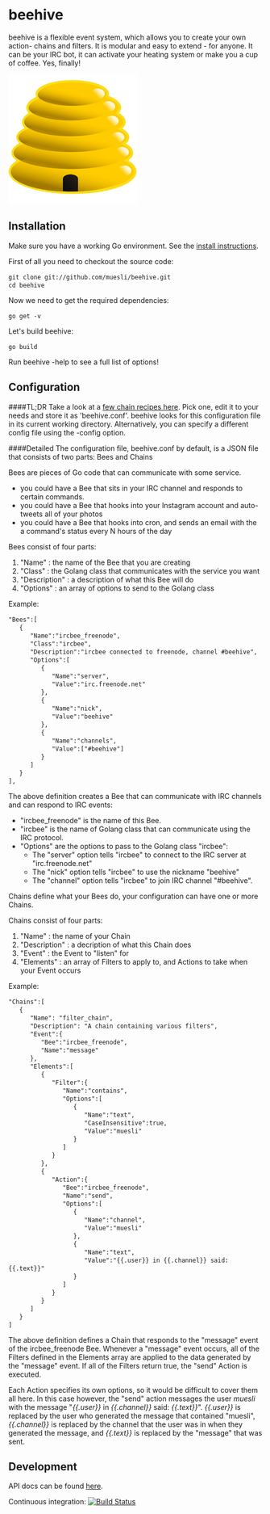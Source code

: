 beehive
=======

beehive is a flexible event system, which allows you to create your own action-
chains and filters. It is modular and easy to extend - for anyone. It can be
your IRC bot, it can activate your heating system or make you a cup of coffee.
Yes, finally!

![beehive's Logo](/assets/logo.png?raw=true)

## Installation

Make sure you have a working Go environment. See the [install instructions](http://golang.org/doc/install.html).

First of all you need to checkout the source code:

    git clone git://github.com/muesli/beehive.git
    cd beehive

Now we need to get the required dependencies:

    go get -v

Let's build beehive:

    go build

Run beehive -help to see a full list of options!

## Configuration

####TL;DR
Take a look at a [few chain recipes here](https://github.com/muesli/beehive/tree/master/recipes).
Pick one, edit it to your needs and store it as 'beehive.conf'. beehive looks for this
configuration file in its current working directory. Alternatively, you can specify a different config file using the -config option.

####Detailed
The configuration file, beehive.conf by default, is a JSON file that consists of two parts: Bees and Chains

Bees are pieces of Go code that can communicate with some service. 

* you could have a Bee that sits in your IRC channel and responds to certain commands.
* you could have a Bee that hooks into your Instagram account and auto-tweets all of your photos
* you could have a Bee that hooks into cron, and sends an email with the a command's status every N hours of the day

Bees consist of four parts:

1. "Name"        : the name of the Bee that you are creating
2. "Class"       : the Golang class that communicates with the service you want
3. "Description" : a description of what this Bee will do
4. "Options"     : an array of options to send to the Golang class

Example:

    "Bees":[
       {
          "Name":"ircbee_freenode",
          "Class":"ircbee",
          "Description":"ircbee connected to freenode, channel #beehive",
          "Options":[
             {
                "Name":"server",
                "Value":"irc.freenode.net"
             },
             {
                "Name":"nick",
                "Value":"beehive"
             },
             {
                "Name":"channels",
                "Value":["#beehive"]
             }
          ]
       }
    ],

The above definition creates a Bee that can communicate with IRC channels and can respond to IRC events:

* "ircbee_freenode" is the name of this Bee.
* "ircbee" is the name of Golang class that can communicate using the IRC protocol.
* "Options" are the options to pass to the Golang class "ircbee":
    * The "server" option tells "ircbee" to connect to the IRC server at "irc.freenode.net"
    * The "nick" option tells "ircbee" to use the nickname "beehive"
    * The "channel" option tells "ircbee" to join IRC channel "#beehive".

Chains define what your Bees do, your configuration can have one or more Chains.

Chains consist of four parts:

1. "Name"        : the name of your Chain
2. "Description" : a decription of what this Chain does
3. "Event"       : the Event to "listen" for
4. "Elements"    : an array of Filters to apply to, and Actions to take when your Event occurs

Example:

    "Chains":[
       {
          "Name": "filter_chain",
          "Description": "A chain containing various filters",
          "Event":{
             "Bee":"ircbee_freenode",
             "Name":"message"
          },
          "Elements":[
             {
                "Filter":{
                   "Name":"contains",
                   "Options":[
                      {
                         "Name":"text",
                         "CaseInsensitive":true,
                         "Value":"muesli"
                      }
                   ]
                }
             },
             {
                "Action":{
                   "Bee":"ircbee_freenode",
                   "Name":"send",
                   "Options":[
                      {
                         "Name":"channel",
                         "Value":"muesli"
                      },
                      {
                         "Name":"text",
                         "Value":"{{.user}} in {{.channel}} said: {{.text}}"
                      }
                   ]
                }
             }
          ]
       }
    ]
      
The above definition defines a Chain that responds to the "message" event of the ircbee_freenode Bee.
Whenever a "message" event occurs, all of the Filters defined in the Elements array are applied to the data generated by the "message" event.
If all of the Filters return true, the "send" Action is executed.

Each Action specifies its own options, so it would be difficult to cover them all here.
In this case however, the "send" action messages the user _muesli_ with the message "_{{.user}}_ in _{{.channel}}_ said: _{{.text}}_". _{{.user}}_ is replaced by the user who generated the message that contained "muesli", _{{.channel}}_ is replaced by the channel that the user was in when they generated the message, and _{{.text}}_ is replaced by the "message" that was sent.




## Development

API docs can be found [here](http://godoc.org/github.com/muesli/beehive).

Continuous integration: [![Build Status](https://secure.travis-ci.org/muesli/beehive.png)](http://travis-ci.org/muesli/beehive)
